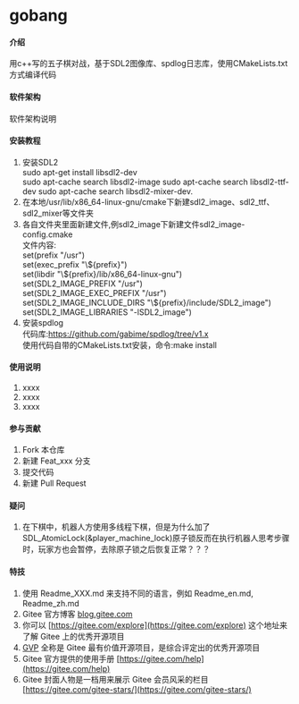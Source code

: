 # gobang

#### 介绍
用c++写的五子棋对战，基于SDL2图像库、spdlog日志库，使用CMakeLists.txt方式编译代码
#### 软件架构
软件架构说明


#### 安装教程

1.  安装SDL2  
        sudo apt-get install libsdl2-dev  
        sudo apt-cache search libsdl2-image
        sudo apt-cache search libsdl2-ttf-dev
        sudo apt-cache search libsdl2-mixer-dev.
2.  在本地/usr/lib/x86_64-linux-gnu/cmake下新建sdl2_image、sdl2_ttf、sdl2_mixer等文件夹
3.  各自文件夹里面新建文件,例sdl2_image下新建文件sdl2_image-config.cmake  
        文件内容:  
        set(prefix "/usr")  
        set(exec_prefix "\\\${prefix}")    
        set(libdir "\\\${prefix}/lib/x86_64-linux-gnu")  
        set(SDL2_IMAGE_PREFIX "/usr")  
        set(SDL2_IMAGE_EXEC_PREFIX "/usr")  
        set(SDL2_IMAGE_INCLUDE_DIRS "\\\${prefix}/include/SDL2_image")  
        set(SDL2_IMAGE_LIBRARIES "-lSDL2_image")  
4.  安装spdlog  
        代码库:https://github.com/gabime/spdlog/tree/v1.x  
        使用代码自带的CMakeLists.txt安装，命令:make install

#### 使用说明

1.  xxxx
2.  xxxx
3.  xxxx

#### 参与贡献

1.  Fork 本仓库
2.  新建 Feat_xxx 分支
3.  提交代码
4.  新建 Pull Request

#### 疑问
1.  在下棋中，机器人方使用多线程下棋，但是为什么加了SDL_AtomicLock(&player_machine_lock)原子锁反而在执行机器人思考步骤时，玩家方也会暂停，去除原子锁之后恢复正常？？？


#### 特技

1.  使用 Readme\_XXX.md 来支持不同的语言，例如 Readme\_en.md, Readme\_zh.md
2.  Gitee 官方博客 [blog.gitee.com](https://blog.gitee.com)
3.  你可以 [https://gitee.com/explore](https://gitee.com/explore) 这个地址来了解 Gitee 上的优秀开源项目
4.  [GVP](https://gitee.com/gvp) 全称是 Gitee 最有价值开源项目，是综合评定出的优秀开源项目
5.  Gitee 官方提供的使用手册 [https://gitee.com/help](https://gitee.com/help)
6.  Gitee 封面人物是一档用来展示 Gitee 会员风采的栏目 [https://gitee.com/gitee-stars/](https://gitee.com/gitee-stars/)
